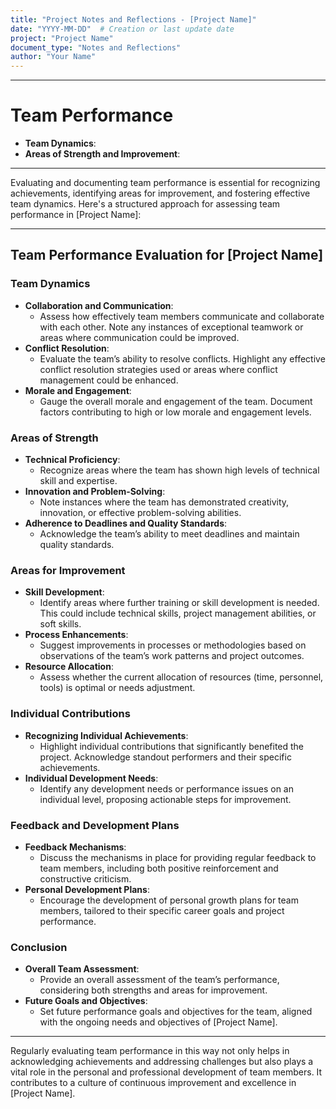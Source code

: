 ```yaml
---
title: "Project Notes and Reflections - [Project Name]"
date: "YYYY-MM-DD"  # Creation or last update date
project: "Project Name"
document_type: "Notes and Reflections"
author: "Your Name"
---
```

---
# Team Performance

- **Team Dynamics**:
- **Areas of Strength and Improvement**:

---
Evaluating and documenting team performance is essential for recognizing achievements, identifying areas for improvement, and fostering effective team dynamics. Here's a structured approach for assessing team performance in [Project Name]:

---

## Team Performance Evaluation for [Project Name]

### Team Dynamics
- **Collaboration and Communication**:
  - Assess how effectively team members communicate and collaborate with each other. Note any instances of exceptional teamwork or areas where communication could be improved.
- **Conflict Resolution**:
  - Evaluate the team’s ability to resolve conflicts. Highlight any effective conflict resolution strategies used or areas where conflict management could be enhanced.
- **Morale and Engagement**:
  - Gauge the overall morale and engagement of the team. Document factors contributing to high or low morale and engagement levels.

### Areas of Strength
- **Technical Proficiency**:
  - Recognize areas where the team has shown high levels of technical skill and expertise.
- **Innovation and Problem-Solving**:
  - Note instances where the team has demonstrated creativity, innovation, or effective problem-solving abilities.
- **Adherence to Deadlines and Quality Standards**:
  - Acknowledge the team’s ability to meet deadlines and maintain quality standards.

### Areas for Improvement
- **Skill Development**:
  - Identify areas where further training or skill development is needed. This could include technical skills, project management abilities, or soft skills.
- **Process Enhancements**:
  - Suggest improvements in processes or methodologies based on observations of the team’s work patterns and project outcomes.
- **Resource Allocation**:
  - Assess whether the current allocation of resources (time, personnel, tools) is optimal or needs adjustment.

### Individual Contributions
- **Recognizing Individual Achievements**:
  - Highlight individual contributions that significantly benefited the project. Acknowledge standout performers and their specific achievements.
- **Individual Development Needs**:
  - Identify any development needs or performance issues on an individual level, proposing actionable steps for improvement.

### Feedback and Development Plans
- **Feedback Mechanisms**:
  - Discuss the mechanisms in place for providing regular feedback to team members, including both positive reinforcement and constructive criticism.
- **Personal Development Plans**:
  - Encourage the development of personal growth plans for team members, tailored to their specific career goals and project performance.

### Conclusion
- **Overall Team Assessment**:
  - Provide an overall assessment of the team’s performance, considering both strengths and areas for improvement.
- **Future Goals and Objectives**:
  - Set future performance goals and objectives for the team, aligned with the ongoing needs and objectives of [Project Name].

---

Regularly evaluating team performance in this way not only helps in acknowledging achievements and addressing challenges but also plays a vital role in the personal and professional development of team members. It contributes to a culture of continuous improvement and excellence in [Project Name].